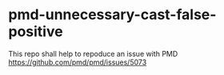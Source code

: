 # pmd-unnecessary-cast-false-positive

This repo shall help to repoduce an issue with PMD https://github.com/pmd/pmd/issues/5073
